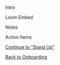 Intro

Loom Embed

Notes

Action Items

[Continue to "Stand Up"](https://github.com/bootcamp-students/Resources/wiki/Onboarding-%7C-Stand-Up)

[Back to Onboarding](https://github.com/bootcamp-students/Resources/wiki/Syllabus#onboarding)
